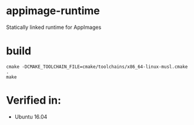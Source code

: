 # appimage-runtime

Statically linked runtime for AppImages

# build

```shell
cmake -DCMAKE_TOOLCHAIN_FILE=cmake/toolchains/x86_64-linux-musl.cmake .
make
```

# Verified in:

- Ubuntu 16.04